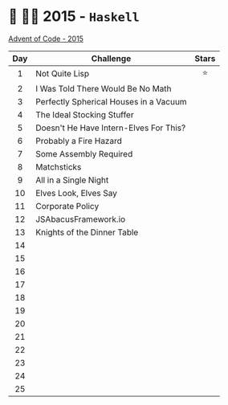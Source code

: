 # 🎄 👨‍💻 2015 - `Haskell`

[Advent of Code - 2015](https://adventofcode.com/2015)

| Day | Challenge                              | Stars |
| :-: | -------------------------------------- | :---: |
|  1  | Not Quite Lisp                         |  ⭐️  |
|  2  | I Was Told There Would Be No Math      |       |
|  3  | Perfectly Spherical Houses in a Vacuum |       |
|  4  | The Ideal Stocking Stuffer             |       |
|  5  | Doesn't He Have Intern-Elves For This? |       |
|  6  | Probably a Fire Hazard                 |       |
|  7  | Some Assembly Required                 |       |
|  8  | Matchsticks                            |       |
|  9  | All in a Single Night                  |       |
| 10  | Elves Look, Elves Say                  |       |
| 11  | Corporate Policy                       |       |
| 12  | JSAbacusFramework.io                   |       |
| 13  | Knights of the Dinner Table            |       |
| 14  |                                        |       |
| 15  |                                        |       |
| 16  |                                        |       |
| 17  |                                        |       |
| 18  |                                        |       |
| 19  |                                        |       |
| 20  |                                        |       |
| 21  |                                        |       |
| 22  |                                        |       |
| 23  |                                        |       |
| 24  |                                        |       |
| 25  |                                        |       |
